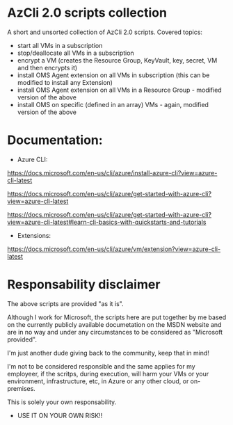 # AzCli 2.0 scripts collection
A short and unsorted collection of AzCli 2.0 scripts.
Covered topics:
- start all VMs in a subscription
- stop/deallocate all VMs in a subscription
- encrypt a VM (creates the Resource Group, KeyVault, key, secret, VM and then encrypts it)
- install OMS Agent extension on all VMs in subscription (this can be modified to install any Extension)
- install OMS Agent extension on all VMs in a Resource Group - modified version of the above
- install OMS on specific (defined in an array) VMs - again, modified version of the above


# Documentation:
* Azure CLI:

https://docs.microsoft.com/en-us/cli/azure/install-azure-cli?view=azure-cli-latest

https://docs.microsoft.com/en-us/cli/azure/get-started-with-azure-cli?view=azure-cli-latest

https://docs.microsoft.com/en-us/cli/azure/get-started-with-azure-cli?view=azure-cli-latest#learn-cli-basics-with-quickstarts-and-tutorials

* Extensions:

https://docs.microsoft.com/en-us/cli/azure/vm/extension?view=azure-cli-latest

# Responsability disclaimer
The above scripts are provided "as it is".

Although I work for Microsoft, the scripts here are put together by me based on the currently publicly available documetation on the MSDN website and are in no way and under any circumstances to be considered as "Microsoft provided".

I'm just another dude giving back to the community, keep that in mind!

I'm not to be considered responsible and the same applies for my employeer, if the scritps, during execution, will harm your VMs or your environment, infrastructure, etc, in Azure or any other cloud, or on-premises. 

This is solely your own responsability.

* USE IT ON YOUR OWN RISK!!

